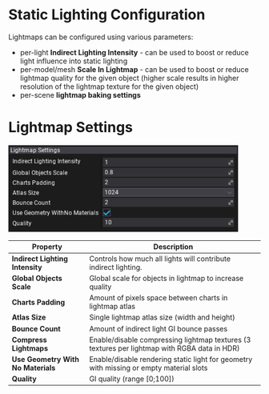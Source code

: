# Static Lighting Configuration

Lightmaps can be configured using various parameters:
* per-light **Indirect Lighting Intensity** - can be used to boost or reduce light influence into static lighting
* per-model/mesh **Scale In Lightmap** - can be used to boost or reduce lightmap quality for the given object (higher scale results in higher resolution of the lightmap texture for the given object)
* per-scene **lightmap baking settings**

# Lightmap Settings

![Lightmap Settings](media/lightmap-settings.png)

| Property | Description |
|--------|--------|
| **Indirect Lighting Intensity** | Controls how much all lights will contribute indirect lighting. |
| **Global Objects Scale** | Global scale for objects in lightmap to increase quality |
| **Charts Padding** | Amount of pixels space between charts in lightmap atlas |
| **Atlas Size** | Single lightmap atlas size (width and height) |
| **Bounce Count** | Amount of indirect light GI bounce passes |
| **Compress Lightmaps** | Enable/disable compressing lightmap textures (3 textures per lightmap with RGBA data in HDR) |
| **Use Geometry With No Materials** | Enable/disable rendering static light for geometry with missing or empty material slots |
| **Quality** | GI quality (range  [0;100]) |
